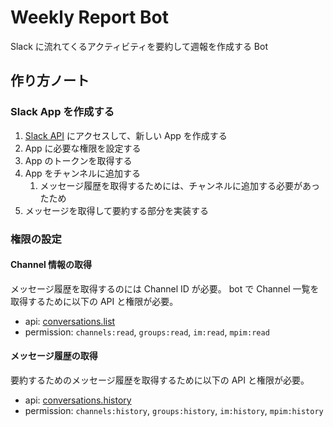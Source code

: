 # Weekly Report Bot

Slack に流れてくるアクティビティを要約して週報を作成する Bot

## 作り方ノート

### Slack App を作成する

1. [Slack API](https://api.slack.com/) にアクセスして、新しい App を作成する
2. App に必要な権限を設定する
3. App のトークンを取得する
4. App をチャンネルに追加する
   1. メッセージ履歴を取得するためには、チャンネルに追加する必要があったため
5. メッセージを取得して要約する部分を実装する

### 権限の設定

#### Channel 情報の取得

メッセージ履歴を取得するのには Channel ID が必要。
bot で Channel 一覧を取得するために以下の API と権限が必要。

- api: [conversations.list](https://api.slack.com/methods/conversations.list)
- permission: `channels:read`, `groups:read`, `im:read`, `mpim:read`

#### メッセージ履歴の取得

要約するためのメッセージ履歴を取得するために以下の API と権限が必要。

- api: [conversations.history](https://api.slack.com/methods/conversations.history)
- permission: `channels:history`, `groups:history`, `im:history`, `mpim:history`
